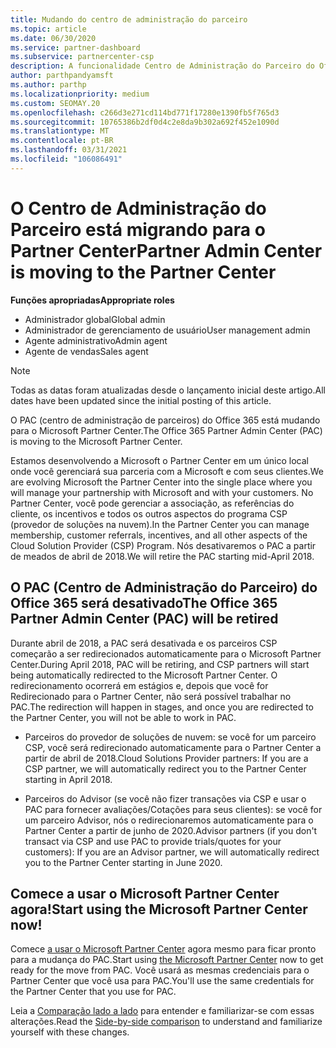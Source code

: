```yaml
---
title: Mudando do centro de administração do parceiro
ms.topic: article
ms.date: 06/30/2020
ms.service: partner-dashboard
ms.subservice: partnercenter-csp
description: A funcionalidade Centro de Administração do Parceiro do Office 365 está mudando para o Partner Center. Saiba o que isso significa e como você pode fazer coisas no Partner Center.
author: parthpandyamsft
ms.author: parthp
ms.localizationpriority: medium
ms.custom: SEOMAY.20
ms.openlocfilehash: c266d3e271cd114bd771f17280e1390fb5f765d3
ms.sourcegitcommit: 10765386b2df0d4c2e8da9b302a692f452e1090d
ms.translationtype: MT
ms.contentlocale: pt-BR
ms.lasthandoff: 03/31/2021
ms.locfileid: "106086491"
---
```

# <a name="partner-admin-center-is-moving-to-the-partner-center"></a><span data-ttu-id="8a8a2-104">O Centro de Administração do Parceiro está migrando para o Partner Center</span><span class="sxs-lookup"><span data-stu-id="8a8a2-104">Partner Admin Center is moving to the Partner Center</span></span>

<span data-ttu-id="8a8a2-105">**Funções apropriadas**</span><span class="sxs-lookup"><span data-stu-id="8a8a2-105">**Appropriate roles**</span></span>

- <span data-ttu-id="8a8a2-106">Administrador global</span><span class="sxs-lookup"><span data-stu-id="8a8a2-106">Global admin</span></span>
- <span data-ttu-id="8a8a2-107">Administrador de gerenciamento de usuário</span><span class="sxs-lookup"><span data-stu-id="8a8a2-107">User management admin</span></span>
- <span data-ttu-id="8a8a2-108">Agente administrativo</span><span class="sxs-lookup"><span data-stu-id="8a8a2-108">Admin agent</span></span>
- <span data-ttu-id="8a8a2-109">Agente de vendas</span><span class="sxs-lookup"><span data-stu-id="8a8a2-109">Sales agent</span></span>

> [!NOTE]  
> <span data-ttu-id="8a8a2-110">Todas as datas foram atualizadas desde o lançamento inicial deste artigo.</span><span class="sxs-lookup"><span data-stu-id="8a8a2-110">All dates have been updated since the initial posting of this article.</span></span>

<span data-ttu-id="8a8a2-111">O PAC (centro de administração de parceiros) do Office 365 está mudando para o Microsoft Partner Center.</span><span class="sxs-lookup"><span data-stu-id="8a8a2-111">The Office 365 Partner Admin Center (PAC) is moving to the Microsoft Partner Center.</span></span>

<span data-ttu-id="8a8a2-112">Estamos desenvolvendo a Microsoft o Partner Center em um único local onde você gerenciará sua parceria com a Microsoft e com seus clientes.</span><span class="sxs-lookup"><span data-stu-id="8a8a2-112">We are evolving Microsoft the Partner Center into the single place where you will manage your partnership with Microsoft and with your customers.</span></span> <span data-ttu-id="8a8a2-113">No Partner Center, você pode gerenciar a associação, as referências do cliente, os incentivos e todos os outros aspectos do programa CSP (provedor de soluções na nuvem).</span><span class="sxs-lookup"><span data-stu-id="8a8a2-113">In the Partner Center you can manage membership, customer referrals, incentives, and all other aspects of the Cloud Solution Provider (CSP) Program.</span></span> <span data-ttu-id="8a8a2-114">Nós desativaremos o PAC a partir de meados de abril de 2018.</span><span class="sxs-lookup"><span data-stu-id="8a8a2-114">We will retire the PAC starting mid-April 2018.</span></span>

## <a name="the-office-365-partner-admin-center-pac-will-be-retired"></a><span data-ttu-id="8a8a2-115">O PAC (Centro de Administração do Parceiro) do Office 365 será desativado</span><span class="sxs-lookup"><span data-stu-id="8a8a2-115">The Office 365 Partner Admin Center (PAC) will be retired</span></span>

<span data-ttu-id="8a8a2-116">Durante abril de 2018, a PAC será desativada e os parceiros CSP começarão a ser redirecionados automaticamente para o Microsoft Partner Center.</span><span class="sxs-lookup"><span data-stu-id="8a8a2-116">During April 2018, PAC will be retiring, and CSP partners will start being automatically redirected to the Microsoft Partner Center.</span></span> <span data-ttu-id="8a8a2-117">O redirecionamento ocorrerá em estágios e, depois que você for Redirecionado para o Partner Center, não será possível trabalhar no PAC.</span><span class="sxs-lookup"><span data-stu-id="8a8a2-117">The redirection will happen in stages, and once you are redirected to the Partner Center, you will not be able to work in PAC.</span></span> 

- <span data-ttu-id="8a8a2-118">Parceiros do provedor de soluções de nuvem: se você for um parceiro CSP, você será redirecionado automaticamente para o Partner Center a partir de abril de 2018.</span><span class="sxs-lookup"><span data-stu-id="8a8a2-118">Cloud Solutions Provider partners: If you are a CSP partner, we will automatically redirect you to the Partner Center starting in April 2018.</span></span>

- <span data-ttu-id="8a8a2-119">Parceiros do Advisor (se você não fizer transações via CSP e usar o PAC para fornecer avaliações/Cotações para seus clientes): se você for um parceiro Advisor, nós o redirecionaremos automaticamente para o Partner Center a partir de junho de 2020.</span><span class="sxs-lookup"><span data-stu-id="8a8a2-119">Advisor partners (if you don't transact via CSP and use PAC to provide trials/quotes for your customers): If you are an Advisor partner, we will automatically redirect you to the Partner Center starting in June 2020.</span></span>

## <a name="start-using-the-microsoft-partner-center-now"></a><span data-ttu-id="8a8a2-120">Comece a usar o Microsoft Partner Center agora!</span><span class="sxs-lookup"><span data-stu-id="8a8a2-120">Start using the Microsoft Partner Center now!</span></span>

<span data-ttu-id="8a8a2-121">Comece [a usar o Microsoft Partner Center](https://partnercenter.microsoft.com/) agora mesmo para ficar pronto para a mudança do PAC.</span><span class="sxs-lookup"><span data-stu-id="8a8a2-121">Start using [the Microsoft Partner Center](https://partnercenter.microsoft.com/) now to get ready for the move from PAC.</span></span>  <span data-ttu-id="8a8a2-122">Você usará as mesmas credenciais para o Partner Center que você usa para PAC.</span><span class="sxs-lookup"><span data-stu-id="8a8a2-122">You'll use the same credentials for the Partner Center that you use for PAC.</span></span>

<span data-ttu-id="8a8a2-123">Leia a [Comparação lado a lado](moving-from-pac-to-pc.md) para entender e familiarizar-se com essas alterações.</span><span class="sxs-lookup"><span data-stu-id="8a8a2-123">Read the [Side-by-side comparison](moving-from-pac-to-pc.md) to understand and familiarize yourself with these changes.</span></span>